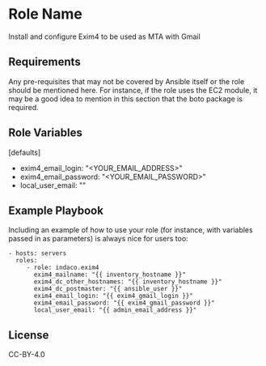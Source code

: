 Role Name
=========

Install and configure Exim4 to be used as MTA with Gmail

Requirements
------------

Any pre-requisites that may not be covered by Ansible itself or the role should be mentioned here. For instance, if the role uses the EC2 module, it may be a good idea to mention in this section that the boto package is required.

Role Variables
--------------

[defaults]
- exim4_email_login: "<YOUR_EMAIL_ADDRESS>"
- exim4_email_password: "<YOUR_EMAIL_PASSWORD>"
- local_user_email: ""


Example Playbook
----------------

Including an example of how to use your role (for instance, with variables passed in as parameters) is always nice for users too:

    - hosts: servers
      roles:
         - role: indaco.exim4
           exim4_mailname: "{{ inventory_hostname }}"
           exim4_dc_other_hostnames: "{{ inventory_hostname }}"
           exim4_dc_postmaster: "{{ ansible_user }}"
           exim4_email_login: "{{ exim4_gmail_login }}"
           exim4_email_password: "{{ exim4_gmail_password }}"
           local_user_email: "{{ admin_email_address }}"

License
-------

CC-BY-4.0
